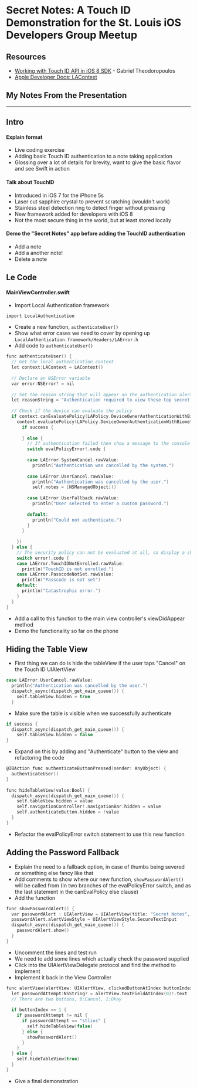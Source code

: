 # Secret Notes: A Touch ID Demonstration for the St. Louis iOS Developers Group Meetup

## Resources
- [Working with Touch ID API in iOS 8 SDK](http://www.appcoda.com/touch-id-api-ios8) - Gabriel Theodoropoulos
- [Apple Developer Docs: LAContext](https://developer.apple.com/library/ios/documentation/LocalAuthentication/Reference/LAContext_Class/)

## My Notes From the Presentation
-------------------------------------------------------
## Intro

#### Explain format
- Live coding exercise
- Adding basic Touch ID authentication to a note taking application
- Glossing over a lot of details for brevity, want to give the basic flavor and see Swift in action

#### Talk about TouchID
- Introduced in iOS 7 for the iPhone 5s
- Laser cut sapphire crystal to prevent scratching (wouldn't work)
- Stainless steel detection ring to detect finger without pressing
- New framework added for developers with iOS 8
- Not the most secure thing in the world, but at least stored locally

#### Demo the "Secret Notes" app before adding the TouchID authentication
- Add a note
- Add a another note!
- Delete a note

## Le Code

#### MainViewController.swift

- Import Local Authentication framework
```
import LocalAuthentication
```
- Create a new function, `authenticateUser()`
- Show what error cases we need to cover by opening up
  `LocalAuthentication.framework/Headers/LAError.h`
- Add code to `authenticateUser()`
```c
func authenticateUser() {
  // Get the local authentication context
  let context:LAContext = LAContext()
  
  // Declare an NSError variable
  var error:NSError? = nil
  
  // Set the reason string that will appear on the authentication alert
  let reasonString = "Authentication required to view these top secret notes!"
  
  // Check if the device can evaluate the policy
  if context.canEvaluatePolicy(LAPolicy.DeviceOwnerAuthenticationWithBiometrics, error: &error) {
    context.evaluatePolicy(LAPolicy.DeviceOwnerAuthenticationWithBiometrics, localizedReason: reasonString, reply: {(success:Bool, evalPolicyError:NSError?)-> Void in
      if success {
        
      } else {
        // If authentication failed then show a message to the console with a short description.
        switch evalPolicyError!.code {
          
        case LAError.SystemCancel.rawValue:
          println("Authentication was cancelled by the system.")
          
        case LAError.UserCancel.rawValue:
          println("Authentication was cancelled by the user.")
          self.notes = [NSManagedObject]()
          
        case LAError.UserFallback.rawValue:
          println("User selected to enter a custom password.")
          
        default:
          println("Could not authenticate.")
        }
      }
      
    })
  } else {
    // The security policy can not be evaluated at all, so display a short message detailing why
    switch error!.code {
    case LAError.TouchIDNotEnrolled.rawValue:
      println("TouchID is not enrolled.")
    case LAError.PasscodeNotSet.rawValue:
      println("Passcode is not set")
    default:
      println("Catastrophic error.")
    }
  }
}
```
- Add a call to this function to the main view controller's viewDidAppear method
- Demo the functionality so far on the phone

## Hiding the Table View
- First thing we can do is hide the tableView if the user taps "Cancel" on the Touch ID UIAlertView
```c
case LAError.UserCancel.rawValue:
  println("Authentication was cancelled by the user.")
  dispatch_async(dispatch_get_main_queue()) {
    self.tableView.hidden = true
  }
```
- Make sure the table is visible when we successfully authenticate
```c
if success {
  dispatch_async(dispatch_get_main_queue()) {
    self.tableView.hidden = false
}
```
- Expand on this by adding and "Authenticate" button to the view and refactoring the code
```c
@IBAction func authenticateButtonPressed(sender: AnyObject) {
  authenticateUser()
}
    
func hideTableView(value:Bool) {
  dispatch_async(dispatch_get_main_queue()) {
    self.tableView.hidden = value
    self.navigationController!.navigationBar.hidden = value
    self.authenticateButton.hidden = !value
  }
}
```
- Refactor the evalPolicyError switch statement to use this new function

## Adding the Password Fallback
- Explain the need to a fallback option, in case of thumbs being severed or something else fancy like that
- Add comments to show where our new function, `showPasswordAlert()` will be called from (In two branches of the evalPolicyError switch, and as the last statement in the canEvalPolicy else clause)
- Add the function
```c
func showPasswordAlert() {
  var passwordAlert : UIAlertView = UIAlertView(title: "Secret Notes", message: "Please type your password", delegate: self, cancelButtonTitle: "Cancel", otherButtonTitles: "Okay")
  passwordAlert.alertViewStyle = UIAlertViewStyle.SecureTextInput
  dispatch_async(dispatch_get_main_queue()) {
    passwordAlert.show()
  }
}
```
- Uncomment the lines and test run
- We need to add some lines which actually check the password supplied
- Click into the UIAlertViewDelegate protocol and find the method to implement
- Implement it back in the View Controller
```c
func alertView(alertView: UIAlertView, clickedButtonAtIndex buttonIndex: Int) {
  let passwordAttempt:NSString? = alertView.textFieldAtIndex(0)!.text
  // There are two buttons, 0:Cancel, 1:Okay
        
  if buttonIndex == 1 {
    if passwordAttempt != nil {
      if passwordAttempt == "stlios" {
        self.hideTableView(false)
      } else {
        showPasswordAlert()
      }
    }
  } else {
    self.hideTableView(true)
  }
}
```
- Give a final demonstration